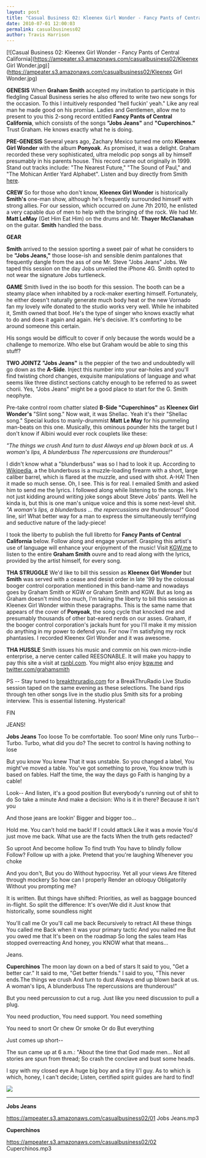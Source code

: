 ```yaml
---
layout: post
title: "Casual Business 02: Kleenex Girl Wonder - Fancy Pants of Central California"
date: 2010-07-01 12:00:03
permalink: casualbusiness02
author: Travis Harrison
---
```

[![Casual Business 02: Kleenex Girl Wonder - Fancy Pants of Central California](https://ampeater.s3.amazonaws.com/casualbusiness02/Kleenex Girl Wonder.jpg)](https://ampeater.s3.amazonaws.com/casualbusiness02/Kleenex Girl Wonder.jpg)

**GENESIS** When **Graham Smith** accepted my invitation to participate in this fledgling Casual Business series he also offered to write two new songs for the occasion. To this I intuitively responded "hell fuckin' yeah." Like any real man he made good on his promise. Ladies and Gentlemen, allow me to present to you this 2-song record entitled **Fancy Pants of Central California**, which consists of the songs **"Jobs Jeans"** and **"Cuperchinos."** Trust Graham. He knows exactly what he is doing.

<!-- more -->

**PRE-GENESIS** Several years ago, Zachary Mexico turned me onto **Kleenex Girl Wonder** with the album **Ponyoak**. As promised, it was a delight. Graham recorded these very sophisticated, ultra melodic pop songs all by himself presumably in his parents house. This record came out originally in 1999. Stand out tracks include: "The Nearest Future," "The Sound of Paul," and "The Mohican Antler Yard Alphabet". Listen and buy directly from Smith [here](http://kgw.me/album/ponyoak).

**CREW** So for those who don't know, **Kleenex Girl Wonder** is historically **Smith's** one-man show, although he's frequently surrounded himself with strong allies. For our session, which occurred on June 7th 2010, he enlisted a very capable duo of men to help with the bringing of the rock. We had Mr. **Matt LeMay** (Get Him Eat Him) on the drums and Mr. **Thayer McClanahan** on the guitar. **Smith** handled the bass.

**GEAR**

**Smith** arrived to the session sporting a sweet pair of what he considers to be **"Jobs Jeans,"** those loose-ish and sensible denim pantalones that frequently dangle from the ass of one Mr. Steve "Jobs Jeans" Jobs. We taped this session on the day Jobs unveiled the iPhone 4G. Smith opted to not wear the signature Jobs turtleneck.

**GAME** Smith lived in the iso booth for this session. The booth can be a steamy place when inhabited by a rock-maker exerting himself. Fortunately, he either doesn't naturally generate much body heat or the new Vornado fan my lovely wife donated to the studio works very well. While he inhabited it, Smith owned that boof. He's the type of singer who knows exactly what to do and does it again and again. He's decisive. It's comforting to be around someone this certain.

His songs would be difficult to cover if only because the words would be a challenge to memorize. Who else but Graham would be able to sing this stuff?

**TWO JOINTZ** **"Jobs Jeans"** is the peppier of the two and undoubtedly will go down as the **A-Side**. Inject this number into your ear-holes and you'll find twisting chord changes, exquisite manipulations of language and what seems like three distinct sections catchy enough to be referred to as sweet chorii. Yes, "Jobs Jeans" might be a good place to start for the G. Smith neophyte.

Pre-take control room chatter slated **B-Side "Cuperchinos"** as **Kleenex Girl Wonder's** "Slint song." Now wait, it was Shellac. Yeah it's their "Shellac song." Special kudos to manly-drummist **Matt Le May** for his pummeling man-beats on this one. Musically, this ominous pounder hits the target but I don't know if Albini would ever rock couplets like these:

_"The things we crush And turn to dust Always end up blown back at us. A woman's lips, A blunderbuss The repercussions are thunderous!"_

I didn't know what a "blunderbuss" was so I had to look it up. According to [Wikipedia](http://en.wikipedia.org/wiki/Blunderbuss), a the blunderbuss is a muzzle-loading firearm with a short, large caliber barrel, which is flared at the muzzle, and used with shot. A-HA! Then it made so much sense. Oh, I see. This is for real. I emailed Smith and asked him to send me the lyrics. I followed along while listening to the songs. He's not just kidding around writing joke songs about Steve Jobs' pants. Well he kinda is, but this is one man's unique voice and this is some next-level shit. _"A woman's lips, a blunderbuss ... the repercussions are thunderous!"_ Good line, sir! What better way for a man to express the simultaneously terrifying and seductive nature of the lady-piece!

I took the liberty to publish the full libretto for **Fancy Pants of Central California** below. Follow along and engage yourself. Grasping this artist's use of language will enhance your enjoyment of the music! Visit [KGW.me](http://kgw.me) to listen to the entire **Graham Smith** ouvre and to read along with the lyrics, provided by the artist himself, for every song.

**THA STRUGGLE** We'd like to bill this session as **Kleenex Girl Wonder** but **Smith** was served with a cease and desist order in late '99 by the colossal booger control corporation mentioned in this band-name and nowadays goes by Graham Smith or KGW or Graham Smith and KGW. But as long as Graham doesn't mind too much, I'm taking the liberty to bill this session as Kleenex Girl Wonder within these paragraphs. This is the same name that appears of the cover of **Ponyoak**, the song cycle that knocked me and presumably thousands of other bat-eared nerds on our asses. Graham, if the booger control corporation's jackals hunt for you I'll make it my mission do anything in my power to defend you. For now I'm satisfying my rock phantasies. I recorded Kleenex Girl Wonder and it was awesome.

**THA HUSSLE** Smith issues his music and commix on his own micro-indie enterprise, a nerve center called REESONABLE. It will make you happy to pay this site a visit at [rsnbl.com](http://www.rsnbl.com). You might also enjoy [kgw.me](http://kgw.me) and [twitter.com/grahamsmith](http://www.twitter.com/grahamsmith)

PS -- Stay tuned to [breakthruradio.com](http://breakthruradio.com) for a BreakThruRadio Live Studio session taped on the same evening as these selections. The band rips through ten other songs live in the studio plus Smith sits for a probing interview. This is essential listening. Hysterical!

FIN

JEANS!

**Jobs Jeans** Too loose To be comfortable. Too soon! Mine only runs Turbo-- Turbo. Turbo, what did you do? The secret to control Is having nothing to lose

But you know You knew That it was unstable. So you changed a label, You might've moved a table. You've got something to prove, You know truth is based on fables. Half the time, the way the days go Faith is hanging by a cable!

Look-- And listen, it's a good position But everybody's running out of shit to do So take a minute And make a decision: Who is it in there? Because it isn't you

And those jeans are lookin' Bigger and bigger too...

Hold me. You can't hold me back! If I could attack Like it was a movie You'd just move me back. What use are the facts When the truth gets redacted?

So uproot And become hollow To find truth You have to blindly follow Follow? Follow up with a joke. Pretend that you're laughing Whenever you choke

And you don't, But you do Without hypocrisy. Yet all your views Are filtered through mockery So how can I properly Render an obloquy Obligatorily Without you prompting me?

It is written. But things have shifted: Priorities, as well as baggage bounced in-flight. So split the difference: It's over/We did it Just know that historically, some soundless night

You'll call me Or you'll call me back Recursively to retract All these things You called me Back when it was your primary tactic And you nailed me But you owed me that It's been on the roadmap So long the sales team Has stopped overreacting And honey, you KNOW what that means...

Jeans.

**Cuperchinos** The moon lay down on a bed of stars It said to you, "Get a better car." It said to me, "Get better friends." I said to you, "This never ends.The things we crush And turn to dust Always end up blown back at us. A woman's lips, A blunderbuss The repercussions are thunderous!"

But you need percussion to cut a rug. Just like you need discussion to pull a plug.

You need production, You need support. You need something

You need to snort Or chew Or smoke Or do But everything

Just comes up short--

The sun came up at 6 a.m.: "About the time that God made men... Not all stories are spun from thread; So crash the conclave and bust some heads.

I spy with my closed eye A huge big boy and a tiny li'l guy. As to which is which, honey, I can't decide; Listen, certified spirit guides are hard to find!

[![](https://ampeater.s3.amazonaws.com/casualbusiness02/photo-4.jpg)](https://ampeater.s3.amazonaws.com/casualbusiness02/photo-4.jpg)

---

**Jobs Jeans**

https://ampeater.s3.amazonaws.com/casualbusiness02/01 Jobs Jeans.mp3

**Cuperchinos**

https://ampeater.s3.amazonaws.com/casualbusiness02/02 Cuperchinos.mp3

